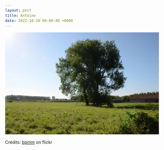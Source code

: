 ```yaml
---
layout: post
title: Antoine
date: 2022-10-30 00:00:00 +0000
---
```


![Antoine](/images/2022-10-30.jpg)

Crédits: [bpmm](https://www.flickr.com/people/bpmm/) on flickr
